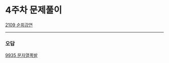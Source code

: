 # 4주차 문제풀이

[2109 순회강연](https://github.com/CHOIJUNHYUK01/algorithm_cpp/blob/main/5week/2109.md)

---

### 오답

[9935 문자열폭발](https://github.com/CHOIJUNHYUK01/algorithm_cpp/blob/main/5week/9935.md)
